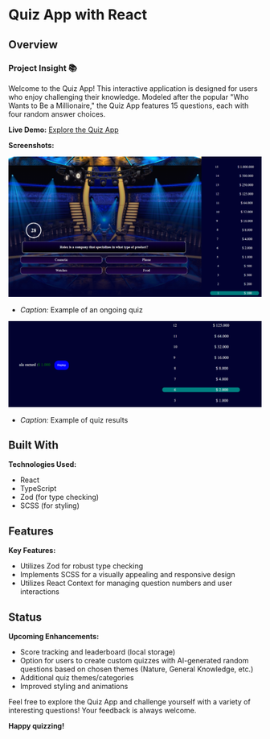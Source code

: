 # Quiz App with React

## Overview

### Project Insight 📚

Welcome to the Quiz App! This interactive application is designed for users who enjoy challenging their knowledge. Modeled after the popular "Who Wants to Be a Millionaire," the Quiz App features 15 questions, each with four random answer choices.

**Live Demo:** [Explore the Quiz App](#) <!-- Update with the actual live demo link -->

**Screenshots:**

![Quiz Playing](/src/assets/readme/main.png)

- _Caption:_ Example of an ongoing quiz

![Quiz Result](/src/assets/readme/result.png)

- _Caption:_ Example of quiz results

## Built With

**Technologies Used:**

- React
- TypeScript
- Zod (for type checking)
- SCSS (for styling)

## Features

**Key Features:**

- Utilizes Zod for robust type checking
- Implements SCSS for a visually appealing and responsive design
- Utilizes React Context for managing question numbers and user interactions

## Status

**Upcoming Enhancements:**

- Score tracking and leaderboard (local storage)
- Option for users to create custom quizzes with AI-generated random questions based on chosen themes (Nature, General Knowledge, etc.)
- Additional quiz themes/categories
- Improved styling and animations

Feel free to explore the Quiz App and challenge yourself with a variety of interesting questions! Your feedback is always welcome. <!-- Consider adding a call-to-action for feedback or contributions -->

**Happy quizzing!**
